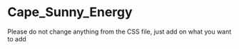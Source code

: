 # Cape_Sunny_Energy

Please do not change anything from the CSS file, just add on what you want to add